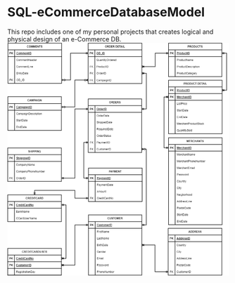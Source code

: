 # SQL-eCommerceDatabaseModel
This repo includes one of my personal projects that creates logical and physical design of an e-Commerce DB.
![](drawio.png)